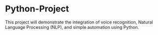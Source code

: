 # Python-Project
This project will demonstrate the integration of voice recognition, Natural Language Processing (NLP), and simple automation using Python.
